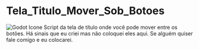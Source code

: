 # Tela_Titulo_Mover_Sob_Botoes
![Godot Icone](https://user-images.githubusercontent.com/76182721/155896646-df59dbde-9122-4e90-b66b-93706c2a4954.png)
Script da tela de título onde você pode mover entre os botões. Há sinais que eu criei mas não coloquei eles aqui. Se alguém quiser fale comigo e eu colocarei.
